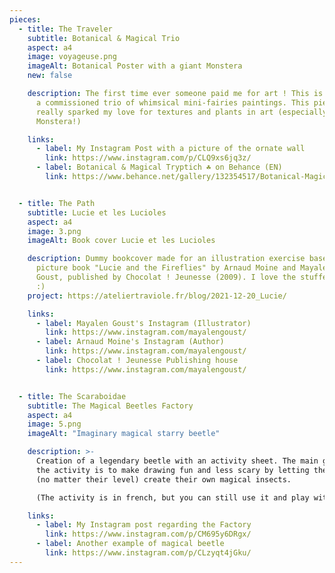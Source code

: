 ```yaml
---
pieces:
  - title: The Traveler
    subtitle: Botanical & Magical Trio
    aspect: a4
    image: voyageuse.png
    imageAlt: Botanical Poster with a giant Monstera
    new: false

    description: The first time ever someone paid me for art ! This is a piece from
      a commissioned trio of whimsical mini-fairies paintings. This piece
      really sparked my love for textures and plants in art (especially the
      Monstera!)

    links:
      - label: My Instagram Post with a picture of the ornate wall
        link: https://www.instagram.com/p/CLQ9xs6jq3z/
      - label: Botanical & Magical Tryptich ☘️ on Behance (EN)
        link: https://www.behance.net/gallery/132354517/Botanical-Magical-Tryptich-


  - title: The Path
    subtitle: Lucie et les Lucioles
    aspect: a4
    image: 3.png
    imageAlt: Book cover Lucie et les Lucioles

    description: Dummy bookcover made for an illustration exercise based on the
      picture book "Lucie and the Fireflies" by Arnaud Moine and Mayalen
      Goust, published by Chocolat ! Jeunesse (2009). I love the stuffed frog
      :)
    project: https://ateliertraviole.fr/blog/2021-12-20_Lucie/

    links:
      - label: Mayalen Goust's Instagram (Illustrator)
        link: https://www.instagram.com/mayalengoust/
      - label: Arnaud Moine's Instagram (Author)
        link: https://www.instagram.com/mayalengoust/
      - label: Chocolat ! Jeunesse Publishing house
        link: https://www.instagram.com/mayalengoust/


  - title: The Scaraboidae
    subtitle: The Magical Beetles Factory
    aspect: a4
    image: 5.png
    imageAlt: "Imaginary magical starry beetle"

    description: >-
      Creation of a legendary beetle with an activity sheet. The main goal of
      the activity is to make drawing fun and less scary by letting the artist
      (no matter their level) create their own magical insects.

      (The activity is in french, but you can still use it and play with the dice !)

    links:
      - label: My Instagram post regarding the Factory
        link: https://www.instagram.com/p/CM695y6DRgx/
      - label: Another example of magical beetle
        link: https://www.instagram.com/p/CLzyqt4jGku/
---
```


